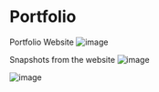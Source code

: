# Portfolio
Portfolio Website
![image](https://user-images.githubusercontent.com/66509246/164981833-e4a9c1a3-ecea-4d3d-b00e-72c1b02958fd.png)

Snapshots from the website
![image](https://user-images.githubusercontent.com/66509246/164981873-69832b42-2482-47cb-84b6-d3e58961250f.png)

![image](https://user-images.githubusercontent.com/66509246/164981897-cda74fff-e5a7-45cf-a432-7c6941275295.png)
